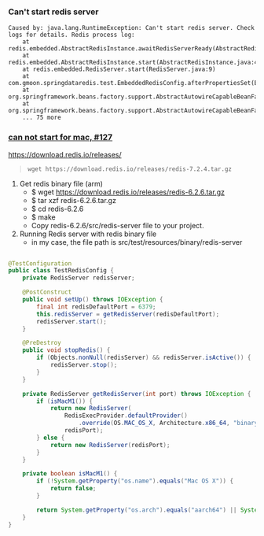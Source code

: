 ### Can't start redis server

```text
Caused by: java.lang.RuntimeException: Can't start redis server. Check logs for details. Redis process log: 
	at redis.embedded.AbstractRedisInstance.awaitRedisServerReady(AbstractRedisInstance.java:70)
	at redis.embedded.AbstractRedisInstance.start(AbstractRedisInstance.java:42)
	at redis.embedded.RedisServer.start(RedisServer.java:9)
	at com.gmoon.springdataredis.test.EmbeddedRedisConfig.afterPropertiesSet(EmbeddedRedisConfig.java:50)
	at org.springframework.beans.factory.support.AbstractAutowireCapableBeanFactory.invokeInitMethods(AbstractAutowireCapableBeanFactory.java:1863)
	at org.springframework.beans.factory.support.AbstractAutowireCapableBeanFactory.initializeBean(AbstractAutowireCapableBeanFactory.java:1800)
	... 75 more
```

### [can not start for mac, #127](https://github.com/kstyrc/embedded-redis/issues/127#issuecomment-1049823658)

https://download.redis.io/releases/

> `wget https://download.redis.io/releases/redis-7.2.4.tar.gz`

1. Get redis binary file (arm)
    - $ wget https://download.redis.io/releases/redis-6.2.6.tar.gz
    - $ tar xzf redis-6.2.6.tar.gz
    - $ cd redis-6.2.6
    - $ make
    - Copy redis-6.2.6/src/redis-server file to your project.
2. Running Redis server with redis binary file
    - in my case, the file path is src/test/resources/binary/redis-server

```java

@TestConfiguration
public class TestRedisConfig {
	private RedisServer redisServer;

	@PostConstruct
	public void setUp() throws IOException {
		final int redisDefaultPort = 6379;
		this.redisServer = getRedisServer(redisDefaultPort);
		redisServer.start();
	}

	@PreDestroy
	public void stopRedis() {
		if (Objects.nonNull(redisServer) && redisServer.isActive()) {
			redisServer.stop();
		}
	}

	private RedisServer getRedisServer(int port) throws IOException {
		if (isMacM1()) {
			return new RedisServer(
				RedisExecProvider.defaultProvider()
					.override(OS.MAC_OS_X, Architecture.x86_64, "binary/redis-server"),
				redisPort);
		} else {
			return new RedisServer(redisPort);
		}
	}

	private boolean isMacM1() {
		if (!System.getProperty("os.name").equals("Mac OS X")) {
			return false;
		}

		return System.getProperty("os.arch").equals("aarch64") || System.getProperty("os.arch").equals("x86_64");
	}
}
```
